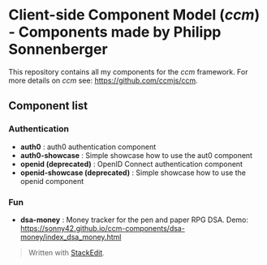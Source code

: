 # Client-side Component Model (_ccm_) - Components made by Philipp Sonnenberger

This repository contains all my components for the _ccm_ framework. 
For more details on _ccm_ see: https://github.com/ccmjs/ccm.

## Component list

### Authentication

- **auth0** : auth0 authentication component
- **auth0-showcase** : Simple showcase how to use the aut0 component
- **openid (deprecated)** : OpenID Connect authentication component 
- **openid-showcase (deprecated)** : Simple showcase how to use the openid component

### Fun

- **dsa-money** : Money tracker for the pen and paper RPG DSA. Demo: https://sonny42.github.io/ccm-components/dsa-money/index_dsa_money.html




> Written with [StackEdit](https://stackedit.io/).